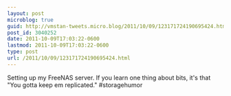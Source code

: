 ```yaml
---
layout: post
microblog: true
guid: http://vmstan-tweets.micro.blog/2011/10/09/123171724190695424.html
post_id: 3040252
date: 2011-10-09T17:03:22-0600
lastmod: 2011-10-09T17:03:22-0600
type: post
url: /2011/10/09/123171724190695424.html
---
```

Setting up my FreeNAS server. If you learn one thing about bits, it's that "You gotta keep em replicated." #storagehumor
